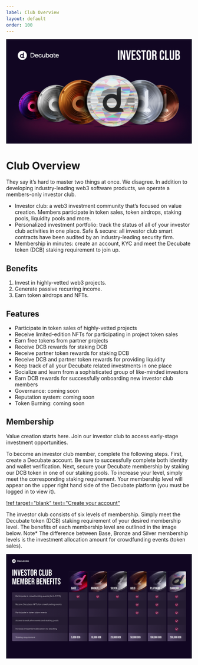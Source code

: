 ```yaml
---
label: Club Overview
layout: default
order: 100
---
```

![](../static/investor-club.png)
# Club Overview
They say it’s hard to master two things at once. We disagree. In addition to developing industry-leading web3 software products, we operate a members-only investor club.

- Investor club: a web3 investment community that’s focused on value creation. Members participate in token sales, token airdrops, staking pools, liquidity pools and more.
- Personalized investment portfolio: track the status of all of your investor club activities in one place.
Safe & secure: all investor club smart contracts have been audited by an industry-leading security firm.
- Membership in minutes: create an account, KYC and meet the Decubate token (DCB) staking requirement to join up.

## Benefits
1. Invest in highly-vetted web3 projects.
2. Generate passive recurring income.
3. Earn token airdrops and NFTs.

## Features
- Participate in token sales of highly-vetted projects
- Receive limited-edition NFTs for participating in project token sales
- Earn free tokens from partner projects
- Receive DCB rewards for staking DCB
- Receive partner token rewards for staking DCB
- Receive DCB and partner token rewards for providing liquidity
- Keep track of all your Decubate related investments in one place
- Socialize and learn from a sophisticated group of like-minded investors
- Earn DCB rewards for successfully onboarding new investor club members
- Governance: coming soon
- Reputation system: coming soon
- Token Burning: coming soon

## Membership
Value creation starts here. Join our investor club to access early-stage investment opportunities. 

To become an investor club member, complete the following steps. First, create a Decubate account. Be sure to successfully complete both identity and wallet verification. Next, secure your Decubate membership by staking our DCB token in one of our staking pools. To increase your level, simply meet the corresponding staking requirement. Your membership level will appear on the upper right hand side of the Decubate platform (you must be logged in to view it).

[!ref target="blank" text="Create your account"](https://platform.decubate.com/register)

The investor club consists of six levels of membership. Simply meet the Decubate token (DCB) staking requirement of your desired membership level. The benefits of each membership level are outlined in the image below. Note* The difference between Base, Bronze and Silver membership levels is the investment allocation amount for crowdfunding events (token sales). 

![Membership Overview](../static/membership-levels.png)